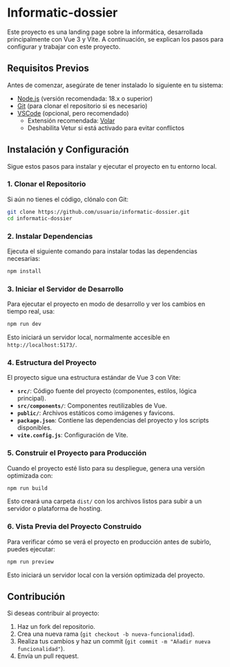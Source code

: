 # Informatic-dossier

Este proyecto es una landing page sobre la informática, desarrollada principalmente con Vue 3 y Vite. A continuación, se explican los pasos para configurar y trabajar con este proyecto.

## Requisitos Previos

Antes de comenzar, asegúrate de tener instalado lo siguiente en tu sistema:

- [Node.js](https://nodejs.org/) (versión recomendada: 18.x o superior)
- [Git](https://git-scm.com/) (para clonar el repositorio si es necesario)
- [VSCode](https://code.visualstudio.com/) (opcional, pero recomendado)
  - Extensión recomendada: [Volar](https://marketplace.visualstudio.com/items?itemName=Vue.volar)
  - Deshabilita Vetur si está activado para evitar conflictos

## Instalación y Configuración

Sigue estos pasos para instalar y ejecutar el proyecto en tu entorno local.

### 1. Clonar el Repositorio

Si aún no tienes el código, clónalo con Git:

```sh
git clone https://github.com/usuario/informatic-dossier.git
cd informatic-dossier
```

### 2. Instalar Dependencias

Ejecuta el siguiente comando para instalar todas las dependencias necesarias:

```sh
npm install
```

### 3. Iniciar el Servidor de Desarrollo

Para ejecutar el proyecto en modo de desarrollo y ver los cambios en tiempo real, usa:

```sh
npm run dev
```

Esto iniciará un servidor local, normalmente accesible en `http://localhost:5173/`.

### 4. Estructura del Proyecto

El proyecto sigue una estructura estándar de Vue 3 con Vite:

- **`src/`**: Código fuente del proyecto (componentes, estilos, lógica principal).
- **`src/components/`**: Componentes reutilizables de Vue.
- **`public/`**: Archivos estáticos como imágenes y favicons.
- **`package.json`**: Contiene las dependencias del proyecto y los scripts disponibles.
- **`vite.config.js`**: Configuración de Vite.

### 5. Construir el Proyecto para Producción

Cuando el proyecto esté listo para su despliegue, genera una versión optimizada con:

```sh
npm run build
```

Esto creará una carpeta `dist/` con los archivos listos para subir a un servidor o plataforma de hosting.

### 6. Vista Previa del Proyecto Construido

Para verificar cómo se verá el proyecto en producción antes de subirlo, puedes ejecutar:

```sh
npm run preview
```

Esto iniciará un servidor local con la versión optimizada del proyecto.

## Contribución

Si deseas contribuir al proyecto:
1. Haz un fork del repositorio.
2. Crea una nueva rama (`git checkout -b nueva-funcionalidad`).
3. Realiza tus cambios y haz un commit (`git commit -m "Añadir nueva funcionalidad"`).
4. Envía un pull request.
